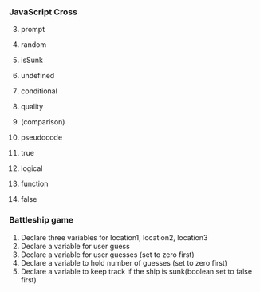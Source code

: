 ### JavaScript Cross
3. prompt
5. random
8. isSunk
9. undefined
11. conditional

1. quality
2. (comparison)
3. pseudocode
4. true
6. logical
7. function
10. false

### Battleship game ###

1. Declare three variables for location1, location2, location3 <br>
2. Declare a variable for user guess <br>
3. Declare a variable for user guesses (set to zero first)<br>
4. Declare a variable to hold number of guesses (set to zero first)<br>
5. Declare a variable to keep track if the ship is sunk(boolean set to false first)<br>
